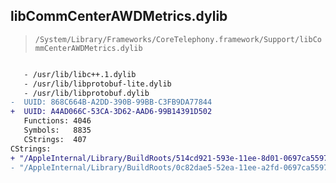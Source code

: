 ## libCommCenterAWDMetrics.dylib

> `/System/Library/Frameworks/CoreTelephony.framework/Support/libCommCenterAWDMetrics.dylib`

```diff

   - /usr/lib/libc++.1.dylib
   - /usr/lib/libprotobuf-lite.dylib
   - /usr/lib/libprotobuf.dylib
-  UUID: 868C664B-A2DD-390B-99BB-C3FB9DA77844
+  UUID: A4AD066C-53CA-3D62-AAD6-99B14391D502
   Functions: 4046
   Symbols:   8835
   CStrings:  407
CStrings:
+ "/AppleInternal/Library/BuildRoots/514cd921-593e-11ee-8d01-0697ca55970a/Applications/Xcode.app/Contents/Developer/Platforms/iPhoneOS.platform/Developer/SDKs/iPhoneOS17.0.Internal.sdk/usr/local/include/google/protobuf/repeated_field.h"
- "/AppleInternal/Library/BuildRoots/0c82dae5-52ea-11ee-a2fd-0697ca55970a/Applications/Xcode.app/Contents/Developer/Platforms/iPhoneOS.platform/Developer/SDKs/iPhoneOS17.0.Internal.sdk/usr/local/include/google/protobuf/repeated_field.h"

```
